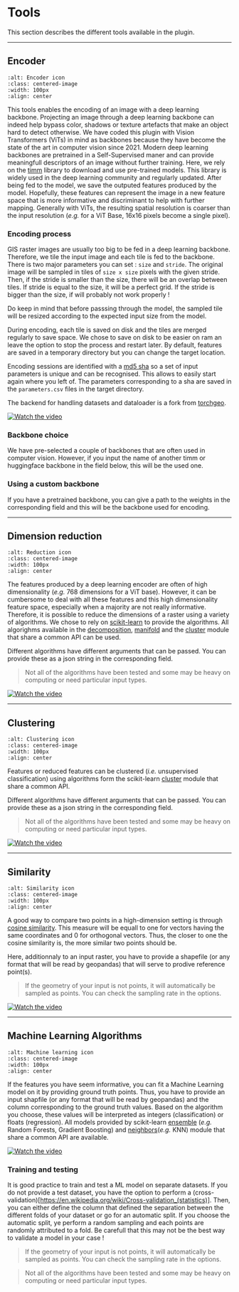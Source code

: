 # Tools

This section describes the different tools available in the plugin.

---------------------------------------
## Encoder

```{image} ../../icons/encoder.svg
:alt: Encoder icon
:class: centered-image
:width: 100px
:align: center
```

This tools enables the encoding of an image with a deep learning backbone.
Projecting an image through a deep learning backbone can indeed help bypass color, shadows or texture artefacts that make an object hard to detect otherwise.
We have coded this plugin with Vision Transformers (ViTs) in mind as backbones because they have become the state of the art in computer vision since 2021.
Modern deep learning backbones are pretrained in a Self-Supervised maner and can provide meaningfull descriptors of an image without further training.
Here, we rely on the [timm](https://huggingface.co/timm) library to download and use pre-trained models. This library is widely used in the deep learning community and regularly updated.
After being fed to the model, we save the outputed features produced by the model. Hopefully, these features can represent the image in a new feature space that is more informative and discriminant to help with further mapping.
Generally with ViTs, the resulting spatial resolution is coarser than the input resolution (_e.g._ for a ViT Base, 16x16 pixels become a single pixel).

### Encoding process

GIS raster images are usually too big to be fed in a deep learning backbone. Therefore, we tile the input image and each tile is fed to the backbone.
There is two major parameters you can set : `size` and `stride`. The original image will be sampled in tiles of `size x size` pixels with the given stride.
Then, if the stride is smaller than the size, there will be an overlap between tiles. If stride is equal to the size, it will be a perfect grid. If the stride is bigger than the size, if will probably not work properly !

Do keep in mind that before passsing through the model, the sampled tile will be resized according to the expected input size from the model.

During encoding, each tile is saved on disk and the tiles are merged regularly to save space. We chose to save on disk to be easier on ram an leave the option to stop the process and restart later.
By default, features are saved in a temporary directory but you can change the target location.

Encoding sessions are identified with a [md5 sha](https://en.wikipedia.org/wiki/MD5) so a set of input parameters is unique and can be recognised. This allows to easily start again where you left of.
The parameters corresponding to a sha are saved in the `parameters.csv` files in the target directory.

The backend for handling datasets and dataloader is a fork from [torchgeo](https://torchgeo.readthedocs.io/).

<!-- (!video)[./_static/encoder.webm] -->
[![Watch the video](./_static/encoder_thumbnail.png)](./_static/encoder.webm)




### Backbone choice

We have pre-selected a couple of backbones that are often used in computer vision.
However, if you input the name of another timm or huggingface backbone in the field below, this will be the used one.

### Using a custom backbone

If you have a pretrained backbone, you can give a path to the weights in the corresponding field and this will be the backbone used for encoding.


---------------------------------------
## Dimension reduction 

```{image} ../../icons/proj.svg
:alt: Reduction icon
:class: centered-image
:width: 100px
:align: center
```

The features produced by a deep learning encoder are often of high dimensionality (_e.g._ 768 dimensions for a ViT base).
However, it can be cumbersome to deal with all these features and this high dimensionality feature space, especially when a majority are not really informative.
Therefore, it is possible to reduce the dimensions of a raster using a variety of algorithms.
We chose to rely on [scikit-learn](https://scikit-learn.org/) to provide the algorithms.
All algorighms available in the [decomposition](https://scikit-learn.org/stable/api/sklearn.decomposition.html), [manifold](https://scikit-learn.org/stable/api/sklearn.manifold.html) and the [cluster](https://scikit-learn.org/stable/api/sklearn.cluster.html) module that share a common API can be used.

Different algorithms have different arguments that can be passed. You can provide these as a json string in the corresponding field.

> Not all of the algorithms have been tested and some may be heavy on computing or need particular input types.

[![Watch the video](./_static/proj_thumbnail.png)](./_static/proj.webm)


---------------------------------------
## Clustering 

```{image} ../../icons/cluster.svg
:alt: Clustering icon
:class: centered-image
:width: 100px
:align: center
```

Features or reduced features can be clustered (_i.e._ unsupervised classification) using algorithms form the scikit-learn [cluster](https://scikit-learn.org/stable/api/sklearn.cluster.html) module that share a common API.

Different algorithms have different arguments that can be passed. You can provide these as a json string in the corresponding field.

> Not all of the algorithms have been tested and some may be heavy on computing or need particular input types.

[![Watch the video](./_static/cluster_thumbnail.png)](./_static/cluster.webm)

---------------------------------------
## Similarity

```{image} ../../icons/sim.svg
:alt: Similarity icon
:class: centered-image
:width: 100px
:align: center
```

A good way to compare two points in a high-dimension setting is through [cosine similarity](https://en.wikipedia.org/wiki/Cosine_similarity).
This measure will be equall to one for vectors having the same coordinates and 0 for orthogonal vectors. Thus, the closer to one the cosine similarity is, the more similar two points should be.

Here, additionnaly to an input raster, you have to provide a shapefile (or any format that will be read by geopandas) that will serve to prodive reference point(s).

> If the geometry of your input is not points, it will automatically be sampled as points. You can check the sampling rate in the options.

[![Watch the video](./_static/sim_thumbnail.png)](./_static/sim.webm)

---------------------------------------
## Machine Learning Algorithms

```{image} ../../icons/forest.svg
:alt: Machine learning icon
:class: centered-image
:width: 100px
:align: center
```

If the features you have seem informative, you can fit a Machine Learning model on it by providing ground truth points.
Thus, you have to provide an input shapfile (or any format that will be read by geopandas) and the column corresponding to the ground truth values.
Based on the algorithm you choose, these values will be interpreted as integers (classification) or floats (regression).
All models provided by scikit-learn [ensemble](https://scikit-learn.org/stable/api/sklearn.ensemble.html) (_e.g._ Random Forests, Gradient Boosting) and [neighbors](https://scikit-learn.org/stable/api/sklearn.neighbors.html)(_e.g._ KNN) module  that share a common API are available.

[![Watch the video](./_static/ml_thumbnail.png)](./_static/ml.webm)

### Training and testing

It is good practice to train and test a ML model on separate datasets. If you do not provide a test dataset, you have the option to perform a (cross-validation)[https://en.wikipedia.org/wiki/Cross-validation_(statistics)].
Then, you can either define the column that defined the separation between the different folds of your dataset or go for an automatic split.
If you choose the automatic split, ye perform a random sampling and each points are randomly attributed to a fold. Be carefull that this may not be the best way to validate a model in your case !

> If the geometry of your input is not points, it will automatically be sampled as points. You can check the sampling rate in the options.

> Not all of the algorithms have been tested and some may be heavy on computing or need particular input types.

